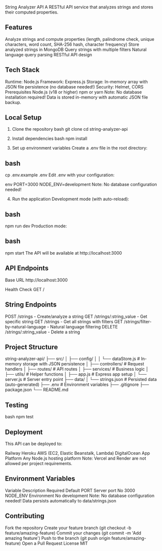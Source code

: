 String Analyzer API
A RESTful API service that analyzes strings and stores their computed properties.

## Features

Analyze strings and compute properties (length, palindrome check, unique characters, word count, SHA-256 hash, character frequency)
Store analyzed strings in MongoDB
Query strings with multiple filters
Natural language query parsing
RESTful API design

## Tech Stack

Runtime: Node.js
Framework: Express.js
Storage: In-memory array with JSON file persistence (no database needed!)
Security: Helmet, CORS
Prerequisites
Node.js (v18 or higher)
npm or yarn
Note: No database installation required! Data is stored in-memory with automatic JSON file backup.

## Local Setup
1. Clone the repository
bash
git clone <your-repo-url>
cd string-analyzer-api

2. Install dependencies
bash
npm install

3. Set up environment variables
Create a .env file in the root directory:

## bash
cp .env.example .env
Edit .env with your configuration:

env
PORT=3000
NODE_ENV=development
Note: No database configuration needed!

4. Run the application
Development mode (with auto-reload):

## bash
npm run dev
Production mode:

## bash
npm start
The API will be available at http://localhost:3000

## API Endpoints
Base URL
http://localhost:3000

Health Check
GET /

## String Endpoints
POST /strings - Create/analyze a string
GET /strings/:string_value - Get specific string
GET /strings - Get all strings with filters
GET /strings/filter-by-natural-language - Natural language filtering
DELETE /strings/:string_value - Delete a string

## Project Structure
string-analyzer-api/
├── src/
│   ├── config/
│   │   └── dataStore.js         # In-memory storage with JSON persistence
│   ├── controllers/              # Request handlers
│   ├── routes/                   # API routes
│   ├── services/                 # Business logic
│   ├── utils/                    # Helper functions
│   ├── app.js                    # Express app setup
│   └── server.js                 # Server entry point
├── data/
│   └── strings.json              # Persisted data (auto-generated)
├── .env                          # Environment variables
├── .gitignore
├── package.json
└── README.md

## Testing
bash
npm test

## Deployment
This API can be deployed to:

Railway
Heroku
AWS (EC2, Elastic Beanstalk, Lambda)
DigitalOcean App Platform
Any Node.js hosting platform
Note: Vercel and Render are not allowed per project requirements.

## Environment Variables
Variable	Description	Required	Default
PORT	Server port	No	3000
NODE_ENV	Environment	No	development
Note: No database configuration needed! Data persists automatically to data/strings.json

## Contributing
Fork the repository
Create your feature branch (git checkout -b feature/amazing-feature)
Commit your changes (git commit -m 'Add amazing feature')
Push to the branch (git push origin feature/amazing-feature)
Open a Pull Request
License
MIT



